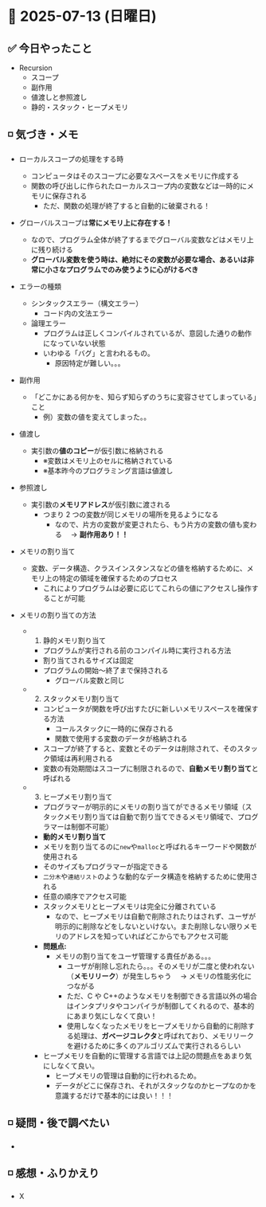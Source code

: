 # 📅 2025-07-13 (日曜日)

## ✅ 今日やったこと

- Recursion
  - スコープ
  - 副作用
  - 値渡しと参照渡し
  - 静的・スタック・ヒープメモリ

## ◽️ 気づき・メモ

- ローカルスコープの処理をする時
  - コンピュータはそのスコープに必要なスペースをメモリに作成する
  - 関数の呼び出しに作られたローカルスコープ内の変数などは一時的にメモリに保存される
    - ただ、関数の処理が終了すると自動的に破棄される！
- グローバルスコープは**常にメモリ上に存在する！**
  - なので、プログラム全体が終了するまでグローバル変数などはメモリ上に残り続ける
  - **グローバル変数を使う時は、絶対にその変数が必要な場合、あるいは非常に小さなプログラムでのみ使うように心がけるべき**
- エラーの種類
  - シンタックスエラー（構文エラー）
    - コード内の文法エラー
  - 論理エラー
    - プログラムは正しくコンパイルされているが、意図した通りの動作になっていない状態
    - いわゆる「バグ」と言われるもの。
      - 原因特定が難しい。。。
- 副作用
  - 「どこかにある何かを、知らず知らずのうちに変容させてしまっている」こと
    - 例）変数の値を変えてしまった。。
- 値渡し
  - 実引数の**値のコピー**が仮引数に格納される
    - ※変数はメモリ上のセルに格納されている
    - ※基本昨今のプログラミング言語は値渡し
- 参照渡し

  - 実引数の**メモリアドレス**が仮引数に渡される
    - つまり 2 つの変数が同じメモリの場所を見るようになる
      - なので、片方の変数が変更されたら、もう片方の変数の値も変わる　 → **副作用あり！！**

- メモリの割り当て
  - 変数、データ構造、クラスインスタンスなどの値を格納するために、メモリ上の特定の領域を確保するためのプロセス
    - これによりプログラムは必要に応じてこれらの値にアクセスし操作することが可能
- メモリの割り当ての方法
  - 1. 静的メモリ割り当て
    - プログラムが実行される前のコンパイル時に実行される方法
    - 割り当てされるサイズは固定
    - プログラムの開始〜終了まで保持される
      - グローバル変数と同じ
  - 2. スタックメモリ割り当て
    - コンピュータが関数を呼び出すたびに新しいメモリスペースを確保する方法
      - コールスタックに一時的に保存される
      - 関数で使用する変数のデータが格納される
    - スコープが終了すると、変数とそのデータは削除されて、そのスタック領域は再利用される
    - 変数の有効期間はスコープに制限されるので、**自動メモリ割り当て**と呼ばれる
  - 3. ヒープメモリ割り当て
    - プログラマーが明示的にメモリの割り当てができるメモリ領域（スタックメモリ割り当ては自動で割り当てできるメモリ領域で、プログラマーは制御不可能）
    - **動的メモリ割り当て**
    - メモリを割り当てるのに`new`や`malloc`と呼ばれるキーワードや関数が使用される
    - そのサイズもプログラマーが指定できる
    - `二分木`や`連結リスト`のような動的なデータ構造を格納するために使用される
    - 任意の順序でアクセス可能
    - スタックメモリとヒープメモリは完全に分離されている
      - なので、ヒープメモリは自動で削除されたりはされず、ユーザが明示的に削除などをしないといけない。また削除しない限りメモリのアドレスを知っていればどこからでもアクセス可能
    - **問題点:**
      - メモリの割り当てをユーザ管理する責任がある。。。
        - ユーザが削除し忘れたら。。。そのメモリが二度と使われない（**メモリリーク**）が発生しちゃう　 → メモリの性能劣化につながる
        - ただ、C や C++のようなメモリを制御できる言語以外の場合はインタプリタやコンパイラが制御してくれるので、基本的にあまり気にしなくて良い！
        - 使用しなくなったメモリをヒープメモリから自動的に削除する処理は、**ガベージコレクタ**と呼ばれており、メモリリークを避けるために多くのアルゴリズムで実行されるらしい
    - ヒープメモリを自動的に管理する言語では上記の問題点をあまり気にしなくて良い。
      - ヒープメモリの管理は自動的に行われるため。
      - データがどこに保存され、それがスタックなのかヒープなのかを意識するだけで基本的には良い！！！

## ◽️ 疑問・後で調べたい

-

## ◽️ 感想・ふりかえり

- X
